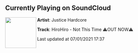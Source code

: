 ## Currently Playing on SoundCloud

[<img align="left" width="100" src="https://i1.sndcdn.com/artworks-wL6yi4yLUuQMxDmy-WpsRMg-t500x500.jpg">](https://soundcloud.com/justicehardcore/notthistime)

**Artist**: Justice Hardcore 

**Track**: HiroHiro - Not This Time ⚠️OUT NOW⚠️

Last updated at 07/01/2021 17:37
